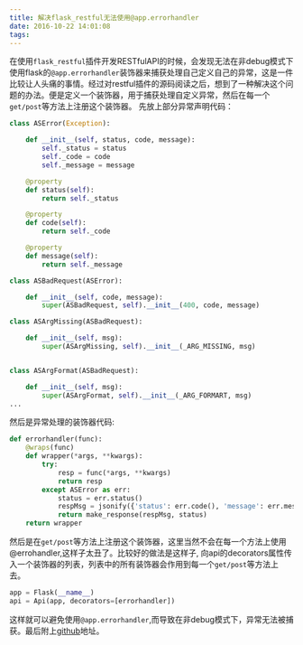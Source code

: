 ```yaml
---
title: 解决flask_restful无法使用@app.errorhandler
date: 2016-10-22 14:01:08
tags:
---
```

在使用`flask_restful`插件开发RESTfulAPI的时候，会发现无法在非debug模式下使用flask的`@app.errorhandler`装饰器来捕获处理自己定义自己的异常，这是一件比较让人头痛的事情。经过对restful插件的源码阅读之后，想到了一种解决这个问题的办法。便是定义一个装饰器，用于捕获处理自定义异常，然后在每一个`get/post`等方法上注册这个装饰器。
先放上部分异常声明代码：

```python
class ASError(Exception):

    def __init__(self, status, code, message):
        self._status = status
        self._code = code
        self._message = message

    @property
    def status(self):
        return self._status

    @property
    def code(self):
        return self._code

    @property
    def message(self):
        return self._message

class ASBadRequest(ASError):

    def __init__(self, code, message):
        super(ASBadRequest, self).__init__(400, code, message)

class ASArgMissing(ASBadRequest):

    def __init__(self, msg):
        super(ASArgMissing, self).__init__(_ARG_MISSING, msg)


class ASArgFormat(ASBadRequest):

    def __init__(self, msg):
        super(ASArgFormat, self).__init__(_ARG_FORMART, msg)
...
```

然后是异常处理的装饰器代码:

```python
def errorhandler(func):
    @wraps(func)
    def wrapper(*args, **kwargs):
        try:
            resp = func(*args, **kwargs)
            return resp
        except ASError as err:
            status = err.status()
            respMsg = jsonify({'status': err.code(), 'message': err.message()})
            return make_response(respMsg, status)
    return wrapper
```

然后是在`get/post`等方法上注册这个装饰器，这里当然不会在每一个方法上使用@errohandler,这样子太丑了。比较好的做法是这样子, 向api的decorators属性传入一个装饰器的列表，列表中的所有装饰器会作用到每一个`get/post`等方法上去。

```python
app = Flask(__name__)
api = Api(app, decorators=[errorhandler])
```

这样就可以避免使用`@app.errorhandler`,而导致在非debug模式下，异常无法被捕获。最后附上[github](https://github.com/DashShen/flask-restful-template)地址。